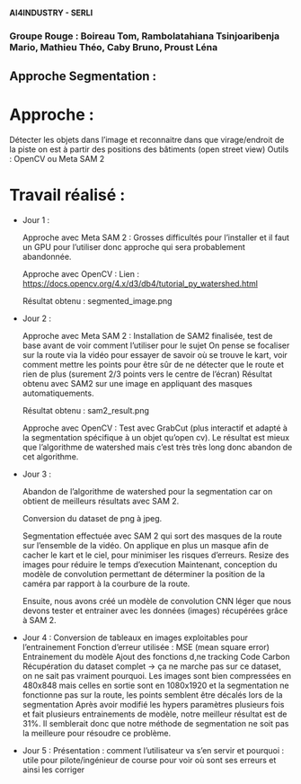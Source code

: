 #### AI4INDUSTRY - SERLI 

### Groupe Rouge : Boireau Tom, Rambolatahiana Tsinjoaribenja Mario, Mathieu Théo, Caby Bruno, Proust Léna

## Approche Segmentation : 

# Approche : 
Détecter les objets dans l’image et reconnaitre dans que virage/endroit de la piste on est à partir des positions des bâtiments (open street view) 
Outils : OpenCV ou Meta SAM 2

# Travail réalisé : 

- Jour 1 : 

    Approche avec Meta SAM 2 : 
    Grosses difficultés pour l’installer et il faut un GPU pour l’utiliser donc approche qui sera probablement abandonnée. 

    Approche avec OpenCV : 
    Lien : https://docs.opencv.org/4.x/d3/db4/tutorial_py_watershed.html

    Résultat obtenu : segmented_image.png

- Jour 2 : 

    Approche avec Meta SAM 2 : 
    Installation de SAM2 finalisée, test de base avant de voir comment l’utiliser pour le sujet
    On pense se focaliser sur la route via la vidéo pour essayer de savoir où se trouve le kart, voir comment mettre les points pour être sûr de ne détecter que le route et rien de plus (surement 2/3 points vers le centre de l’écran)
    Résultat obtenu avec SAM2 sur une image en appliquant des masques automatiquements.

    Résultat obtenu : sam2_result.png

    Approche avec OpenCV : 
    Test avec GrabCut (plus interactif et adapté à la segmentation spécifique à un objet qu’open cv). Le résultat est mieux que l’algorithme de watershed mais c’est très très long donc abandon de cet algorithme. 

- Jour 3 : 

    Abandon de l’algorithme de watershed pour la segmentation car on obtient de meilleurs résultats avec SAM 2. 

    Conversion du dataset de png à jpeg. 

    Segmentation effectuée avec SAM 2 qui sort des masques de la route sur l’ensemble de la vidéo. On applique en plus un masque afin de cacher le kart et le ciel, pour minimiser les risques d’erreurs. Resize des images pour réduire le temps d’execution
    Maintenant, conception du modèle de convolution permettant de déterminer la position de la caméra par rapport à la courbure de la route. 

    Ensuite, nous avons créé un modèle de convolution CNN léger que nous devons tester et entrainer avec les données (images) récupérées grâce à SAM 2. 

- Jour 4 :
    Conversion de tableaux en images exploitables pour l’entrainement
    Fonction d’erreur utilisée : MSE (mean square error) 
    Entrainement du modèle 
    Ajout des fonctions d,ne tracking Code Carbon 
    Récupération du dataset complet 
    -> ça ne marche pas sur ce dataset, on ne sait pas vraiment pourquoi. Les images sont bien compressées en 480x848 mais celles en sortie sont en 1080x1920 et la segmentation ne fonctionne pas sur la route, les points semblent être décalés lors de la segmentation
    Après avoir modifié les hypers paramètres plusieurs fois et fait plusieurs entrainements de modèle, notre meilleur résultat est de 31%. Il semblerait donc que notre méthode de segmentation ne soit pas la meilleure pour résoudre ce problème. 

- Jour 5 :
      Présentation : comment l’utilisateur va s’en servir et pourquoi : utile pour pilote/ingénieur de course pour voir où sont ses erreurs et ainsi les corriger 
